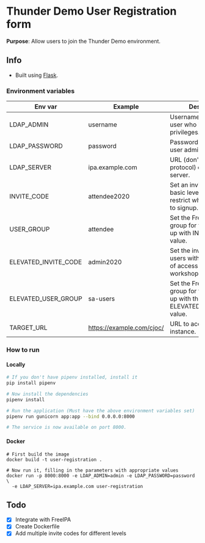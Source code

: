 # Thunder Demo User Registration form

**Purpose**: Allow users to join the Thunder Demo environment.

## Info

* Built using [Flask](https://flask.palletsprojects.com/en/1.1.x/).

### Environment variables

| Env var | Example | Description |
| --- | --- | --- |
| LDAP_ADMIN | username | Username of a FreeIPA user who has user admin privileges. |
| LDAP_PASSWORD | password | Password of the FreeIPA user admin. |
| LDAP_SERVER | ipa.example.com | URL (don't include protocol) of your FreeIPA server. |
| INVITE_CODE | attendee2020 | Set an invite code for basic level of access to restrict who has access to signup. |
| USER_GROUP | attendee | Set the FreeIPA user group for those who sign up with INVITE_CODE value. |
| ELEVATED_INVITE_CODE | admin2020 | Set the invite code for users with elevated level of access (e.g. workshop admins). |
| ELEVATED_USER_GROUP | sa-users | Set the FreeIPA user group for those who sign up with the ELEVATED_INVITE_CODE value. |
| TARGET_URL | https://example.com/cjoc/ | URL to access the SDA instance. |

### How to run

#### Locally

```bash
# If you don't have pipenv installed, install it
pip install pipenv

# Now install the dependencies
pipenv install

# Run the application (Must have the above environment variables set)
pipenv run gunicorn app:app --bind 0.0.0.0:8000

# The service is now available on port 8000.
```

#### Docker

```
# First build the image
docker build -t user-registration .

# Now run it, filling in the parameters with appropriate values
docker run -p 8000:8000 -e LDAP_ADMIN=admin -e LDAP_PASSWORD=password \
  -e LDAP_SERVER=ipa.example.com user-registration
```

## Todo

* [x] Integrate with FreeIPA
* [x] Create Dockerfile
* [x] Add multiple invite codes for different levels

